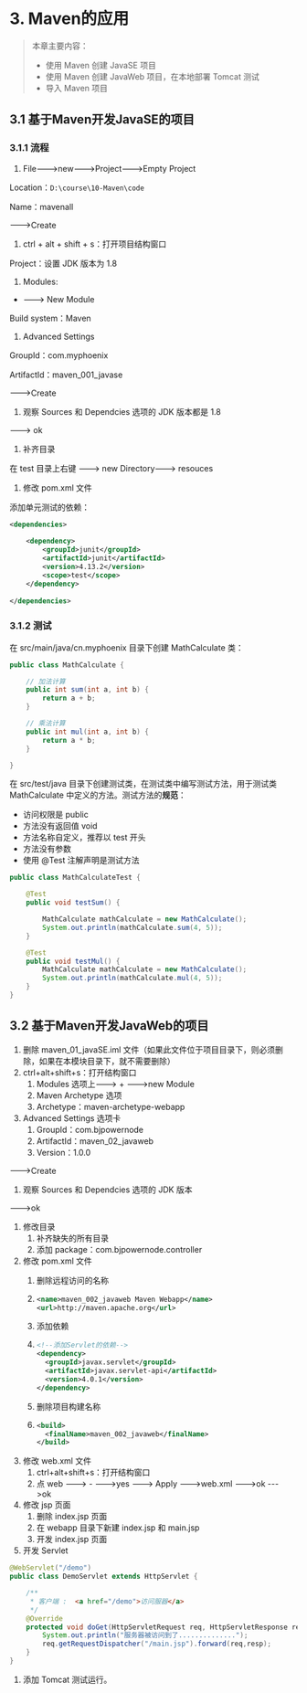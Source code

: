 # 3. Maven的应用

> 本章主要内容：
>
> - 使用 Maven 创建 JavaSE 项目
> - 使用 Maven 创建 JavaWeb 项目，在本地部署 Tomcat 测试
> - 导入 Maven 项目

## 3.1 基于Maven开发JavaSE的项目

### 3.1.1 流程

1. File--->new--->Project--->Empty Project

Location：`D:\course\10-Maven\code`

Name：mavenall

--->Create

1. ctrl + alt + shift + s：打开项目结构窗口

Project：设置 JDK 版本为 1.8

1. Modules:

- ---> New Module 

Build system：Maven

1. Advanced Settings 

GroupId：com.myphoenix

ArtifactId：maven_001_javase

--->Create

1. 观察 Sources 和 Dependcies 选项的 JDK 版本都是 1.8

---> ok

1. 补齐目录

在 test 目录上右键 ---> new Directory---> resouces

1. 修改 pom.xml 文件

添加单元测试的依赖：

```XML
<dependencies>
    
    <dependency>
        <groupId>junit</groupId>
        <artifactId>junit</artifactId>
        <version>4.13.2</version>
        <scope>test</scope>
    </dependency>
    
</dependencies>
```

### 3.1.2 测试

在 src/main/java/cn.myphoenix 目录下创建 MathCalculate 类：

```Java
public class MathCalculate {

    // 加法计算
    public int sum(int a, int b) {
        return a + b;
    }

    // 乘法计算
    public int mul(int a, int b) {
        return a * b;
    }

}
```

在 src/test/java 目录下创建测试类，在测试类中编写测试方法，用于测试类 MathCalculate 中定义的方法。测试方法的**规范**：

- 访问权限是 public
- 方法没有返回值 void
- 方法名称自定义，推荐以 test 开头
- 方法没有参数
- 使用 @Test 注解声明是测试方法

```Java
public class MathCalculateTest {

    @Test
    public void testSum() {

        MathCalculate mathCalculate = new MathCalculate();
        System.out.println(mathCalculate.sum(4, 5));
    }

    @Test
    public void testMul() {
        MathCalculate mathCalculate = new MathCalculate();
        System.out.println(mathCalculate.mul(4, 5));
    }
}
```

## 3.2 基于Maven开发JavaWeb的项目

1. 删除 maven_01_javaSE.iml 文件（如果此文件位于项目目录下，则必须删除，如果在本模块目录下，就不需要删除）
2. ctrl+alt+shift+s：打开结构窗口
   1. Modules 选项上---> + --->new Module 
   2. Maven Archetype 选项
   3. Archetype：maven-archetype-webapp
3. Advanced Settings 选项卡
   1. GroupId：com.bjpowernode
   2. ArtifactId：maven_02_javaweb
   3. Version：1.0.0

--->Create

1. 观察 Sources 和 Dependcies 选项的 JDK 版本

--->ok

1. 修改目录
   1. 补齐缺失的所有目录
   2. 添加 package：com.bjpowernode.controller
2. 修改 pom.xml 文件
   1. 删除远程访问的名称
   2. ```XML
      <name>maven_002_javaweb Maven Webapp</name>
      <url>http://maven.apache.org</url>
      ```

   3. 添加依赖
   4. ```XML
      <!--添加Servlet的依赖-->
      <dependency>
        <groupId>javax.servlet</groupId>
        <artifactId>javax.servlet-api</artifactId>
        <version>4.0.1</version>
      </dependency>
      ```

   5. 删除项目构建名称
   6. ```XML
      <build>
        <finalName>maven_002_javaweb</finalName>
      </build>
      ```
3. 修改 web.xml 文件
   1. ctrl+alt+shift+s：打开结构窗口
   2. 点 web ---> - --->yes ---> Apply --->web.xml --->ok  --->ok
4. 修改 jsp 页面
   1. 删除 index.jsp 页面
   2. 在 webapp 目录下新建 index.jsp 和 main.jsp
   3. 开发 index.jsp 页面
5. 开发 Servlet   

```Java
@WebServlet("/demo")
public class DemoServlet extends HttpServlet {

    /**
     * 客户端 :  <a href="/demo">访问服器</a>
     */
    @Override
    protected void doGet(HttpServletRequest req, HttpServletResponse resp) throws ServletException, IOException {
        System.out.println("服务器被访问到了..............");
        req.getRequestDispatcher("/main.jsp").forward(req,resp);
    }
}
```

1. 添加 Tomcat 测试运行。